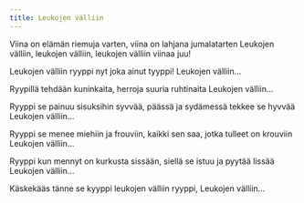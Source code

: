 ```yaml
---
title: Leukojen välliin
---
```


Viina on elämän riemuja varten,
viina on lahjana jumalatarten
Leukojen välliin, leukojen välliin,
leukojen välliin viinaa juu!

Leukojen välliin ryyppi
nyt joka ainut tyyppi!
Leukojen välliin...

Ryypillä tehdään kuninkaita,
herroja suuria ruhtinaita
Leukojen välliin...

Ryyppi se painuu sisuksihin syvvää,
päässä ja sydämessä tekkee se hyvvää
Leukojen välliin...

Ryyppi se menee miehiin ja frouviin,
kaikki sen saa, jotka tulleet on krouviin
Leukojen välliin...

Ryyppi kun mennyt on kurkusta sissään,
siellä se istuu ja pyytää lissää
Leukojen välliin...

Käskekääs tänne se kyyppi
leukojen välliin ryyppi,
Leukojen välliin...
